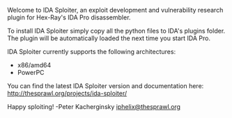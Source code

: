 Welcome to IDA Sploiter, an exploit development and vulnerability research
plugin for Hex-Ray's IDA Pro disassembler.

To install IDA Sploiter simply copy all the python files to IDA's plugins folder. 
The plugin will be automatically loaded the next time you start IDA Pro.

IDA Sploiter currently supports the following architectures:
  - x86/amd64
  - PowerPC

You can find the latest IDA Sploiter version and documentation here: 
    http://thesprawl.org/projects/ida-sploiter/

Happy sploiting!
  -Peter Kacherginsky <iphelix@thesprawl.org>
